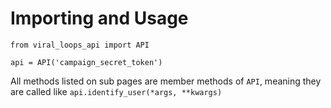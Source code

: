 # Importing and Usage

    from viral_loops_api import API

    api = API('campaign_secret_token')

All methods listed on sub pages are member methods of `API`,
meaning they are called like `api.identify_user(*args, **kwargs)`
